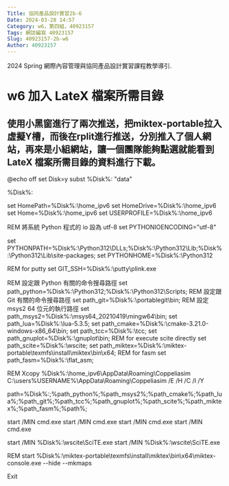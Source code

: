 ```yaml
---
Title: 協同產品設計實習2b-6
Date: 2024-03-28 14:57
Category: w6，第四組，40923157
Tags: 網誌編寫 40923157
Slug: 40923157-2b-w6
Author: 40923157
---
```


2024 Spring 網際內容管理與協同產品設計實習課程教學導引.

<!-- PELICAN_END_SUMMARY -->
# w6 加入 LateX 檔案所需目錄
## 使用小黑窗進行了兩次推送，把miktex-portable拉入虛擬Y槽，而後在rplit進行推送，分別推入了個人網站，再來是小組網站，讓一個團隊能夠點選就能看到LateX 檔案所需目錄的資料進行下載。
@echo off
set Disk=y
subst %Disk%: "data"
 
%Disk%:
 
set HomePath=%Disk%:\home_ipv6
set HomeDrive=%Disk%:\home_ipv6
set Home=%Disk%:\home_ipv6
set USERPROFILE=%Disk%:\home_ipv6
 
REM 將系統 Python 程式的 io 設為 utf-8
set PYTHONIOENCODING="utf-8"
 
set PYTHONPATH=%Disk%:\Python312\DLLs;%Disk%:\Python312\Lib;%Disk%:\Python312\Lib\site-packages;
set PYTHONHOME=%Disk%:\Python312
 
REM for putty
set GIT_SSH=%Disk%:\putty\plink.exe
 
REM 設定跟 Python 有關的命令搜尋路徑
set path_python=%Disk%:\Python312;%Disk%:\Python312\Scripts;
REM 設定跟Git 有關的命令搜尋路徑
set path_git=%Disk%:\portablegit\bin;
REM 設定 msys2 64 位元的執行路徑
set path_msys2=%Disk%:\msys64_20210419\mingw64\bin;
set path_lua=%Disk%:\lua-5.3.5\;
set path_cmake=%Disk%:\cmake-3.21.0-windows-x86_64\bin;
set path_tcc=%Disk%:\tcc;
set path_gnuplot=%Disk%:\gnuplot\bin;
REM for execute scite directly
set path_scite=%Disk%:\wscite;
set path_miktex=%Disk%:\miktex-portable\texmfs\install\miktex\bin\x64;
REM for fasm
set path_fasm=%Disk%:\flat_asm;

REM Xcopy %Disk%:\home_ipv6\AppData\Roaming\Coppeliasim C:\users\%USERNAME%\AppData\Roaming\Coppeliasim /E /H /C /I /Y
 
path=%Disk%:;%path_python%;%path_msys2%;%path_cmake%;%path_lua%;%path_git%;%path_tcc%;%path_gnuplot%;%path_scite%;%path_miktex%;%path_fasm%;%path%;
 
start /MIN cmd.exe
start /MIN cmd.exe
start /MIN cmd.exe
start /MIN cmd.exe
 
start /MIN %Disk%:\wscite\SciTE.exe
start /MIN %Disk%:\wscite\SciTE.exe

REM start %Disk%:\miktex-portable\texmfs\install\miktex\bin\x64\miktex-console.exe --hide --mkmaps
 
 
Exit